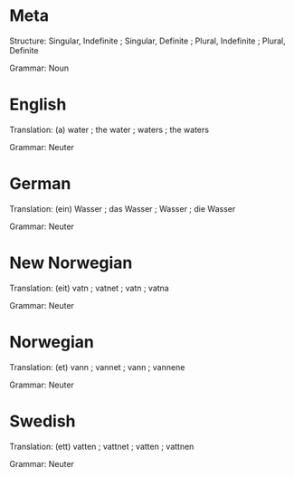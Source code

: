 Meta
====

Structure: Singular, Indefinite ; Singular, Definite ; Plural, Indefinite ; Plural, Definite

Grammar:   Noun



English
=======

Translation: (a) water ; the water ; waters ; the waters

Grammar:     Neuter



German
======

Translation: (ein) Wasser ; das Wasser ; Wasser ; die Wasser

Grammar:     Neuter



New Norwegian
=============

Translation: (eit) vatn ; vatnet ; vatn ; vatna

Grammar:     Neuter



Norwegian
=========

Translation: (et) vann ; vannet ; vann ; vannene

Grammar:     Neuter



Swedish
=======

Translation: (ett) vatten ; vattnet ; vatten ; vattnen

Grammar:     Neuter

